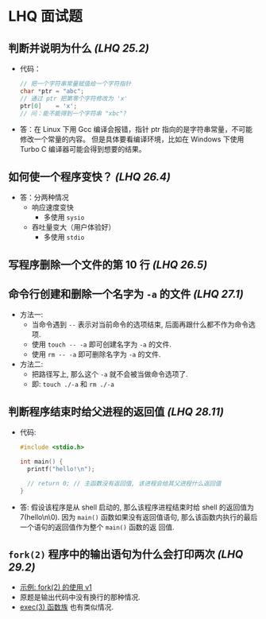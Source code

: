# LHQ 面试题

## 判断并说明为什么 _(LHQ 25.2)_

- 代码：

  ```c
  // 把一个字符串常量赋值给一个字符指针
  char *ptr = "abc";
  // 通过 ptr 把第零个字符修改为 'x'
  ptr[0]    = 'x';
  // 问：能不能得到一个字符串 "xbc"?
  ```

- 答：在 Linux 下用 Gcc 编译会报错，指针 ptr 指向的是字符串常量，不可能修改一个常量的内容。
  但是具体要看编译环境，比如在 Windows 下使用 Turbo C 编译器可能会得到想要的结果。

## 如何使一个程序变快？ _(LHQ 26.4)_

- 答：分两种情况
  - 响应速度变快
    - 多使用 `sysio`
  - 吞吐量变大（用户体验好）
    - 多使用 `stdio`

## 写程序删除一个文件的第 10 行 _(LHQ 26.5)_

## 命令行创建和删除一个名字为 `-a` 的文件 _(LHQ 27.1)_

- 方法一:
  - 当命令遇到 `--` 表示对当前命令的选项结束, 后面再跟什么都不作为命令选项.
  - 使用 `touch -- -a` 即可创建名字为 `-a` 的文件.
  - 使用 `rm -- -a` 即可删除名字为 `-a` 的文件.
- 方法二:
  - 把路径写上, 那么这个 `-a` 就不会被当做命令选项了.
  - 即: `touch ./-a` 和 `rm ./-a`

## 判断程序结束时给父进程的返回值 _(LHQ 28.11)_

- 代码:

  ```c
  #include <stdio.h>

  int main() {
    printf("hello!\n");

    // return 0; // 主函数没有返回值, 该进程会给其父进程什么返回值
  }
  ```

- 答: 假设该程序是从 shell 启动的, 那么该程序进程结束时给 shell 的返回值为 7(hello\n\0). 因为
  `main()` 函数如果没有返回值语句, 那么该函数内执行的最后一个语句的返回值作为整个 `main()` 函数的返
  回值.

## `fork(2)` 程序中的输出语句为什么会打印两次 _(LHQ 29.2)_

- [示例: fork(2) 的使用 v1](./15120.进程基础.md#fork2-lhq-291)
- 原题是输出代码中没有换行的那种情况.
- [exec(3) 函数族](./15120.进程基础.md#exec3-函数族-lhq-297) 也有类似情况.
